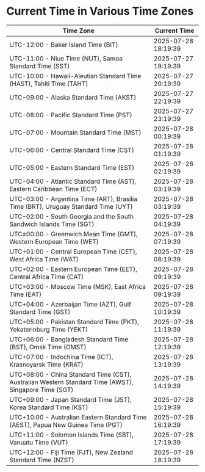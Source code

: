 # Current Time in Various Time Zones

| Time Zone | Current Time |
|-----------|--------------|
| UTC-12:00 - Baker Island Time (BIT) | 2025-07-28 18:19:39 |
| UTC-11:00 - Niue Time (NUT), Samoa Standard Time (SST) | 2025-07-27 19:19:39 |
| UTC-10:00 - Hawaii-Aleutian Standard Time (HAST), Tahiti Time (TAHT) | 2025-07-27 20:19:39 |
| UTC-09:00 - Alaska Standard Time (AKST) | 2025-07-27 22:19:39 |
| UTC-08:00 - Pacific Standard Time (PST) | 2025-07-27 23:19:39 |
| UTC-07:00 - Mountain Standard Time (MST) | 2025-07-28 00:19:39 |
| UTC-06:00 - Central Standard Time (CST) | 2025-07-28 01:19:39 |
| UTC-05:00 - Eastern Standard Time (EST) | 2025-07-28 02:19:39 |
| UTC-04:00 - Atlantic Standard Time (AST), Eastern Caribbean Time (ECT) | 2025-07-28 03:19:39 |
| UTC-03:00 - Argentina Time (ART), Brasília Time (BRT), Uruguay Standard Time (UYT) | 2025-07-28 03:19:39 |
| UTC-02:00 - South Georgia and the South Sandwich Islands Time (SGT) | 2025-07-28 04:19:39 |
| UTC±00:00 - Greenwich Mean Time (GMT), Western European Time (WET) | 2025-07-28 07:19:39 |
| UTC+01:00 - Central European Time (CET), West Africa Time (WAT) | 2025-07-28 08:19:39 |
| UTC+02:00 - Eastern European Time (EET), Central Africa Time (CAT) | 2025-07-28 09:19:39 |
| UTC+03:00 - Moscow Time (MSK), East Africa Time (EAT) | 2025-07-28 09:19:39 |
| UTC+04:00 - Azerbaijan Time (AZT), Gulf Standard Time (GST) | 2025-07-28 10:19:39 |
| UTC+05:00 - Pakistan Standard Time (PKT), Yekaterinburg Time (YEKT) | 2025-07-28 11:19:39 |
| UTC+06:00 - Bangladesh Standard Time (BST), Omsk Time (OMST) | 2025-07-28 12:19:39 |
| UTC+07:00 - Indochina Time (ICT), Krasnoyarsk Time (KRAT) | 2025-07-28 13:19:39 |
| UTC+08:00 - China Standard Time (CST), Australian Western Standard Time (AWST), Singapore Time (SGT) | 2025-07-28 14:19:39 |
| UTC+09:00 - Japan Standard Time (JST), Korea Standard Time (KST) | 2025-07-28 15:19:39 |
| UTC+10:00 - Australian Eastern Standard Time (AEST), Papua New Guinea Time (PGT) | 2025-07-28 16:19:39 |
| UTC+11:00 - Solomon Islands Time (SBT), Vanuatu Time (VUT) | 2025-07-28 17:19:39 |
| UTC+12:00 - Fiji Time (FJT), New Zealand Standard Time (NZST) | 2025-07-28 18:19:39 |
